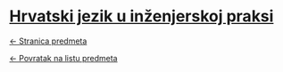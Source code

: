 # [Hrvatski jezik u inženjerskoj praksi](https://www.github.com/studosi-fer/HRVJEZ)
[<- Stranica predmeta](https://www.fer.unizg.hr/predmet/hjuip)

[<- Povratak na listu predmeta](https://www.github.com/studosi/FER)